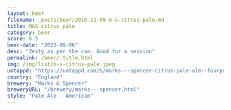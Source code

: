 ```yaml
---
layout: beer
filename: _posts/beer/2016-11-09-m-s-citrus-pale.md
title: M&S citrus pale
category: beer
score: 6.5
beer-date: "2023-09-06"
desc: "Zesty as per the can. Good for a session"
permalink: /beer/:title.html
img: /img/list/m-s-citrus-pale.jpeg
untappd: "https://untappd.com/b/marks---spencer-citrus-pale-ale--fourpure-/4301353"
country: "England"
brewery: "Marks & Spencer"
breweryURL: "/brewery/marks---spencer.html"
style: "Pale Ale - American"
---
```

